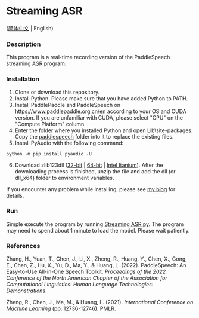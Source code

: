 # Streaming ASR

([简体中文](README.md) | English)

### Description

This program is a real-time recording version of the PaddleSpeech streaming ASR
program.

### Installation
1. Clone or download this repository.
2. Install Python. Please make sure that you have added Python to PATH.
3. Install PaddlePaddle and PaddleSpeech on https://www.paddlepaddle.org.cn/en according to your OS and CUDA version. If you are unfamiliar with CUDA, please select "CPU" on the "Compute Platform" column.
4. Enter the folder where you installed Python and open Lib\site-packages. Copy the [paddlespeech](paddlespeech) folder into it to replace the existing files.
5. Install PyAudio with the following command:
```shell
python -m pip install pyaudio -U
```
6. Download zlib123dll ([32-bit](http://www.winimage.com/zLibDll/zlib123dll.zip) | [64-bit](http://www.winimage.com/zLibDll/zlib123dllx64.zip) | [Intel Itanium](http://www.winimage.com/zLibDll/zlib123dllia64.zip)). After the downloading process is finished, unzip the file and add the dll (or dll_x64) folder to environment variables.

If you encounter any problem while installing, please see [my blog](https://blog.csdn.net/weixin_48978134/article/details/125686296) for details.

### Run
Simple execute the program by running [Streaming ASR.py](Streaming%20ASR.py). The program may need to spend about 1 minute to load the model. Please wait patiently.

### References
Zhang, H., Yuan, T., Chen, J., Li, X., Zheng, R., Huang, Y., Chen, X., Gong, E., Chen, Z., Hu, X., Yu, D., Ma, Y., & Huang, L. (2022). PaddleSpeech: An Easy-to-Use All-in-One Speech Toolkit. _Proceedings of the 2022 Conference of the North American Chapter of the Association for Computational Linguistics: Human Language Technologies: Demonstrations_.

Zheng, R., Chen, J., Ma, M., & Huang, L. (2021). _International Conference on Machine Learning_ (pp. 12736-12746). PMLR.